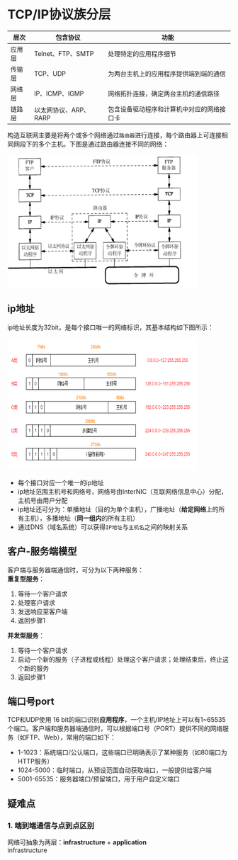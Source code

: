 # TCP/IP协议族分层
|层次|包含协议|功能|
|-|-|-|
|应用层|Telnet、FTP、SMTP|处理特定的应用程序细节|
|传输层|TCP、UDP|为两台主机上的应用程序提供端到端的通信|
|网络层|IP、ICMP、IGMP|网络拓扑连接，确定两台主机的通信路径|
|链路层|以太网协议、ARP、RARP|包含设备驱动程序和计算机中对应的网络接口卡|

构造互联网主要是将两个或多个网络通过`路由器`进行连接，每个路由器上可连接相同网段下的多个主机。下图是通过路由器连接不同的网络：  

<div align=left><img width="430" height="300" src="./images/路由器连接不同的网络.PNG"/></div>

## ip地址
ip地址长度为32bit，是每个接口唯一的网络标识，其基本结构如下图所示：
<div align=left><img width="430" height="300" src="./images/ip-address.PNG"/></div>

- 每个接口对应一个唯一的ip地址
- ip地址范围主机号和网络号，网络号由InterNIC（互联网络信息中心）分配，主机号由用户分配
- ip地址还可分为：单播地址（目的为单个主机），广播地址（**给定网络**上的所有主机），多播地址（**同一组内**的所有主机）
- 通过DNS（域名系统）可以获得`IP地址`与`主机名`之间的映射关系

## 客户-服务端模型
客户端与服务器端通信时，可分为以下两种服务：  
  **重复型服务**：  
1. 等待一个客户请求
2. 处理客户请求
3. 发送响应至客户端
4. 返回步骤1

**并发型服务**：
1. 等待一个客户请求
2. 启动一个新的服务（子进程或线程）处理这个客户请求；处理结束后，终止这个新的服务
3. 返回步骤1

## 端口号port
TCP和UDP使用 16 bit的端口识别**应用程序**，一个主机/IP地址上可以有1~65535个端口。客户端和服务器端通信时，可以根据端口号（PORT）提供不同的网络服务（如FTP、Web），常用的端口如下：
- 1-1023：系统端口/公认端口，这些端口已明确表示了某种服务（如80端口为HTTP服务）
- 1024-5000：临时端口，从预设范围自动获取端口，一般提供给客户端
- 5001-65535：服务器端口/预留端口，用于用户自定义端口

## 疑难点
### 1. 端到端通信与点到点区别
网络可抽象为两层：**infrastructure** + **application**  
infrastructure








